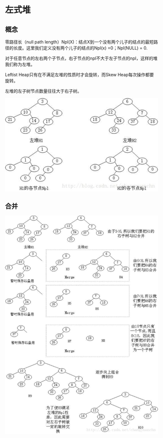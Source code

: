 # 左式堆

## 概念
零路径长（null path length）Npl(X)：结点X到一个没有两个儿子的结点的最短路径的长度。这里我们定义没有两个儿子的结点的Npl(x) =0；Npl(NULL) = 0.

对于任意节点的左右两个子节点，右子节点的npl不大于左子节点的npl，这样的堆我们称为左堆。

Leftist Heap只有在不满足左堆的性质时才会旋转，而Skew Heap每次操作都要旋转。

左堆的左子树节点数量往往大于右子树。

![leftist](./figures/leftist.jpeg)

## 合并
![leftist_merge](./figures/leftist_merge.jpeg) 